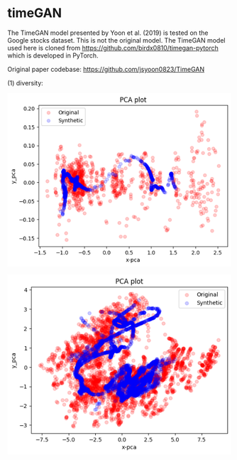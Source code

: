 # timeGAN

The TimeGAN model presented by Yoon et al. (2019) is tested on the Google stocks dataset. This is not the original model. The TimeGAN model used here is cloned from https://github.com/birdx0810/timegan-pytorch which is developed in PyTorch.

Original paper codebase: https://github.com/jsyoon0823/TimeGAN

(1) diversity:

![timePCA](./timePCA.png)

![covariancePCA](./covariancePCA.png)
